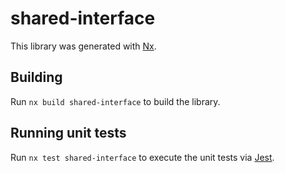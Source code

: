 # shared-interface

This library was generated with [Nx](https://nx.dev).

## Building

Run `nx build shared-interface` to build the library.

## Running unit tests

Run `nx test shared-interface` to execute the unit tests via [Jest](https://jestjs.io).
